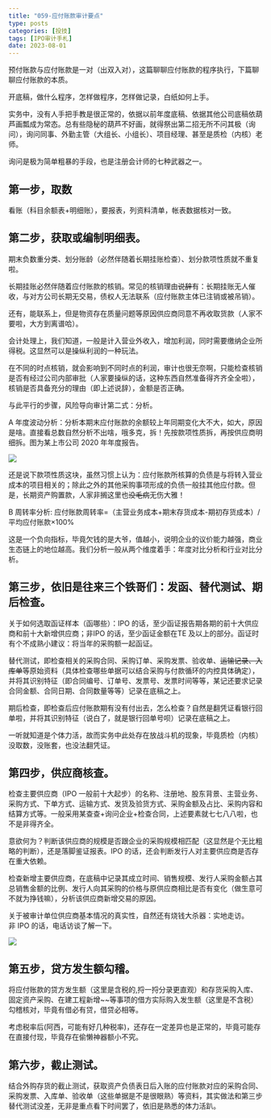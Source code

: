 ```yaml
---
title: "059-应付账款审计要点"
type: posts
categories: [投技]
tags: [IPO审计手札]
date: 2023-08-01
---
```

预付账款与应付账款是一对（出双入对），这篇聊聊应付账款的程序执行，下篇聊聊应付账款的本质。

开底稿，做什么程序，怎样做程序，怎样做记录，白纸如何上手。

实务中，没有人手把手教是很正常的，依据以前年度底稿、依据其他公司底稿依葫芦画瓢成为常态。总有些隐秘的葫芦不好画，就得祭出第二招无所不问其极（询问），询问同事、外勤主管（大组长、小组长）、项目经理、甚至是质检（内核）老师。

询问是极为简单粗暴的手段，也是注册会计师的七种武器之一。

## 第一步，取数

看账（科目余额表+明细账），要报表，列资料清单，帐表数据核对一致。

## 第二步，获取或编制明细表。

期末负数重分类、划分账龄（必然伴随着长期挂账检查）、划分款项性质就不重复啦。

长期挂账必然伴随着应付账款的核销。常见的核销理由~~说辞~~有：长期挂账无人催收，与对方公司长期无交易，债权人无法联系（应付账款主体已注销或被吊销）。

还有，能联系上，但是物资存在质量问题等原因供应商同意不再收取货款（人家不要啦，大方到离谱哈）。

会计处理上，我们知道，一般是计入营业外收入，增加利润，同时需要缴纳企业所得税。这显然可以是操纵利润的一种玩法。

在不同的时点核销，就会影响到不同时点的利润，审计也很无奈啊，只能检查核销是否有经过公司内部审批（人家要操纵的话，这种东西自然准备得齐齐全全啦），核销是否具备充分的理由（即上述说辞），金额是否正确。

与此平行的步骤，风险导向审计第二式：分析。

A 年度波动分析：分析本期末应付账款的余额较上年同期变化大不大，如大，原因是啥。直接看总数自然分析不出啥，哦多克，拆！先按款项性质拆，再按供应商明细拆。图为某上市公司 2020 年年度报告。

![](https://cdn.staticaly.com/gh/richffan/img@main/obsidian/IPO/059-应付账款审计要点_1.webp)

还是说下款项性质这块，虽然习惯上认为：应付账款所核算的负债是与将转入营业 成本的项目相关的；除此之外的其他采购事项形成的负债一般挂其他应付款。但是，长期资产购置款，人家非搁这里也~~没毛病~~无伤大雅！

B 周转率分析: 应付账款周转率=（主营业务成本+期末存货成本-期初存货成本）/平均应付账款×100%

这是一个负向指标，毕竟欠钱的是大爷，值越小，说明企业的议价能力越强，商业生态链上的地位越高。我们分析一般从两个维度着手：年度对比分析和行业对比分析。

## 第三步，依旧是往来三个铁哥们：发函、替代测试、期后检查。

关于如何选取函证样本（函哪些）：IPO 的话，至少函证报告期各期的前十大供应商和前十大新增供应商；非IPO 的话，至少函证金额在TE 及以上的部分。函证时有个不成熟小建议：将当年的采购额一起函证。

替代测试，即检查相关的采购合同、采购订单、采购发票、验收单、~~运输记录、入库单~~等原始资料（具体检查哪些单据可以结合采购与付款循环的内控具体确定），并将其识别特征（即合同编号、订单号、发票号、发票时间等等，某记还要求记录合同金额、合同日期、合同数量等等）记录在底稿之上。

期后检查，即检查后应付账款期有没有付出去，怎么检查？自然是翻凭证看银行回单啦，并将其识别特征（说白了，就是银行回单号呗）记录在底稿之上。

一听就知道是个体力活，故而实务中此处存在放战斗机的现象，毕竟质检（内核）没取数，没账套，也没法翻凭证。

## 第四步，供应商核查。

检查主要供应商（IPO 一般前十大起步）的名称、注册地、股东背景、主营业务、采购方式、下单方式、运输方式、发货及验货方式、采购金额及占比、采购内容和结算方式等。一般采用某查查+询问企业+检查合同，上述要素就七七八八啦，也不是非得齐全。

意欲何为？判断该供应商的规模是否跟企业的采购规模相匹配（这显然是个无比粗略的判断），还是落脚鉴证报表。IPO 的话，还会判断发行人对主要供应商是否存在重大依赖。

检查新增主要供应商，在底稿中记录其成立时间、销售规模、发行人采购金额占其总销售金额的比例、发行人向其采购的价格与原供应商相比是否有变化（做生意可不就为挣钱嘛），分析该供应商新增交易的原因。

关于被审计单位供应商基本情况的真实性，自然还有烧钱大杀器：实地走访。非 IPO 的话，电话访谈了解一下。

![](https://cdn.staticaly.com/gh/richffan/img@main/obsidian/IPO/059-应付账款审计要点_2.webp)

## 第五步，贷方发生额勾稽。

将应付账款的贷方发生额（这里是含税的,捋一捋分录更直观）和存货采购入库、固定资产采购、在建工程新增~~等事项的借方实际购入发生额（这里是不含税）勾稽核对，毕竟有借必有贷，借贷必相等。

考虑税率后(阿西，可能有好几种税率)，还存在一定差异也是正常的，毕竟可能存在直接付现，毕竟存在偷懒神器额小不究。

## 第六步，截止测试。

结合外购存货的截止测试，获取资产负债表日后入账的应付账款对应的采购合同、采购发票、入库单、验收单（这些单据是不是很眼熟）等资料，其实做法和第三步替代测试没差，无非是重点看下时间罢了，依旧是熟悉的体力活趴。